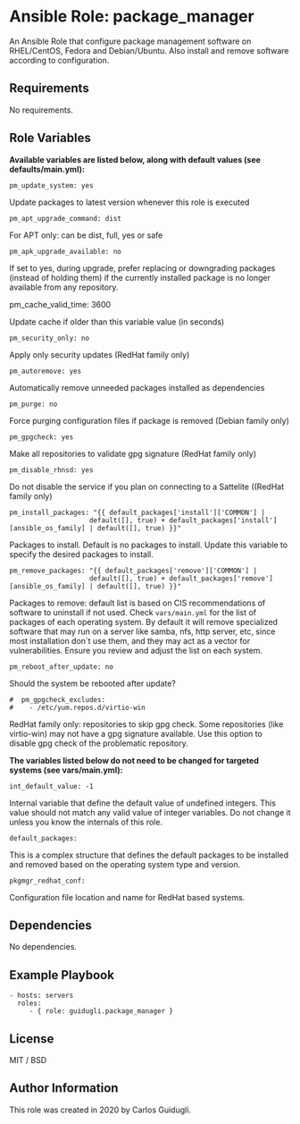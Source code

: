 Ansible Role: package_manager
=========

An Ansible Role that configure package management software on RHEL/CentOS, Fedora and Debian/Ubuntu. Also install and remove software according to configuration.

Requirements
------------

No requirements.

Role Variables
--------------

**Available variables are listed below, along with default values (see defaults/main.yml):**

    pm_update_system: yes

Update packages to latest version whenever this role is executed

    pm_apt_upgrade_command: dist

For APT only: can be dist, full, yes or safe

    pm_apk_upgrade_available: no

If set to yes, during upgrade, prefer replacing or downgrading packages (instead of holding them) if the currently installed package is no longer available from any repository.

pm_cache_valid_time: 3600

Update cache if older than this variable value (in seconds)

    pm_security_only: no

Apply only security updates (RedHat family only)

    pm_autoremove: yes

Automatically remove unneeded packages installed as dependencies

    pm_purge: no

Force purging configuration files if package is removed (Debian family only)

    pm_gpgcheck: yes

Make all repositories to validate gpg signature (RedHat family only)

    pm_disable_rhnsd: yes

Do not disable the service if you plan on connecting to a Sattelite ((RedHat family only)

    pm_install_packages: "{{ default_packages['install']['COMMON'] |
                        default([], true) + default_packages['install'][ansible_os_family] | default([], true) }}"

Packages to install. Default is no packages to install. Update this variable to specify the desired packages to install.

    pm_remove_packages: "{{ default_packages['remove']['COMMON'] |
                        default([], true) + default_packages['remove'][ansible_os_family] | default([], true) }}"

Packages to remove: default list is based on CIS recommendations of software to uninstall if not used. Check `vars/main.yml` for the list of packages of each operating system. By default it will remove specialized software that may run on a server like samba, nfs, http server, etc, since most installation don´t use them, and they may act as a vector for vulnerabilities. Ensure you review and adjust the list on each system.

    pm_reboot_after_update: no

Should the system be rebooted after update?

    #  pm_gpgcheck_excludes:
    #    - /etc/yum.repos.d/virtio-win

RedHat family only: repositories to skip gpg check. Some repositories (like virtio-win) may not have a gpg signature available. Use this option to disable gpg check of the problematic repository.

**The variables listed below do not need to be changed for targeted systems (see vars/main.yml):**

    int_default_value: -1

Internal variable that define the default value of undefined integers. This value should not match any valid value of integer variables. Do not change it unless you know the internals of this role.

    default_packages:

This is a complex structure that defines the default packages to be installed and removed based on the operating system type and version.

    pkgmgr_redhat_conf:

Configuration file location and name for RedHat based systems.

Dependencies
------------

No dependencies.

Example Playbook
----------------

    - hosts: servers
      roles:
         - { role: guidugli.package_manager }

License
-------

MIT / BSD

Author Information
------------------

This role was created in 2020 by Carlos Guidugli.
